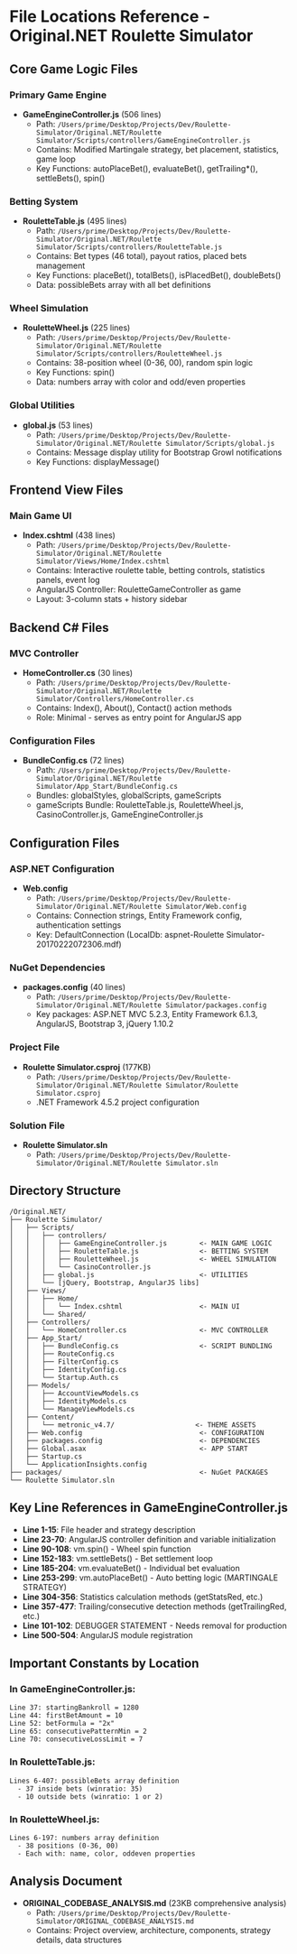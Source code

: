 # File Locations Reference - Original.NET Roulette Simulator

## Core Game Logic Files

### Primary Game Engine
- **GameEngineController.js** (506 lines)
  - Path: `/Users/prime/Desktop/Projects/Dev/Roulette-Simulator/Original.NET/Roulette Simulator/Scripts/controllers/GameEngineController.js`
  - Contains: Modified Martingale strategy, bet placement, statistics, game loop
  - Key Functions: autoPlaceBet(), evaluateBet(), getTrailing*(), settleBets(), spin()

### Betting System
- **RouletteTable.js** (495 lines)
  - Path: `/Users/prime/Desktop/Projects/Dev/Roulette-Simulator/Original.NET/Roulette Simulator/Scripts/controllers/RouletteTable.js`
  - Contains: Bet types (46 total), payout ratios, placed bets management
  - Key Functions: placeBet(), totalBets(), isPlacedBet(), doubleBets()
  - Data: possibleBets array with all bet definitions

### Wheel Simulation
- **RouletteWheel.js** (225 lines)
  - Path: `/Users/prime/Desktop/Projects/Dev/Roulette-Simulator/Original.NET/Roulette Simulator/Scripts/controllers/RouletteWheel.js`
  - Contains: 38-position wheel (0-36, 00), random spin logic
  - Key Functions: spin()
  - Data: numbers array with color and odd/even properties

### Global Utilities
- **global.js** (53 lines)
  - Path: `/Users/prime/Desktop/Projects/Dev/Roulette-Simulator/Original.NET/Roulette Simulator/Scripts/global.js`
  - Contains: Message display utility for Bootstrap Growl notifications
  - Key Functions: displayMessage()

## Frontend View Files

### Main Game UI
- **Index.cshtml** (438 lines)
  - Path: `/Users/prime/Desktop/Projects/Dev/Roulette-Simulator/Original.NET/Roulette Simulator/Views/Home/Index.cshtml`
  - Contains: Interactive roulette table, betting controls, statistics panels, event log
  - AngularJS Controller: RouletteGameController as game
  - Layout: 3-column stats + history sidebar

## Backend C# Files

### MVC Controller
- **HomeController.cs** (30 lines)
  - Path: `/Users/prime/Desktop/Projects/Dev/Roulette-Simulator/Original.NET/Roulette Simulator/Controllers/HomeController.cs`
  - Contains: Index(), About(), Contact() action methods
  - Role: Minimal - serves as entry point for AngularJS app

### Configuration Files
- **BundleConfig.cs** (72 lines)
  - Path: `/Users/prime/Desktop/Projects/Dev/Roulette-Simulator/Original.NET/Roulette Simulator/App_Start/BundleConfig.cs`
  - Bundles: globalStyles, globalScripts, gameScripts
  - gameScripts Bundle: RouletteTable.js, RouletteWheel.js, CasinoController.js, GameEngineController.js

## Configuration Files

### ASP.NET Configuration
- **Web.config**
  - Path: `/Users/prime/Desktop/Projects/Dev/Roulette-Simulator/Original.NET/Roulette Simulator/Web.config`
  - Contains: Connection strings, Entity Framework config, authentication settings
  - Key: DefaultConnection (LocalDb: aspnet-Roulette Simulator-20170222072306.mdf)

### NuGet Dependencies
- **packages.config** (40 lines)
  - Path: `/Users/prime/Desktop/Projects/Dev/Roulette-Simulator/Original.NET/Roulette Simulator/packages.config`
  - Key packages: ASP.NET MVC 5.2.3, Entity Framework 6.1.3, AngularJS, Bootstrap 3, jQuery 1.10.2

### Project File
- **Roulette Simulator.csproj** (177KB)
  - Path: `/Users/prime/Desktop/Projects/Dev/Roulette-Simulator/Original.NET/Roulette Simulator/Roulette Simulator.csproj`
  - .NET Framework 4.5.2 project configuration

### Solution File
- **Roulette Simulator.sln**
  - Path: `/Users/prime/Desktop/Projects/Dev/Roulette-Simulator/Original.NET/Roulette Simulator.sln`

## Directory Structure

```
/Original.NET/
├── Roulette Simulator/
│   ├── Scripts/
│   │   ├── controllers/
│   │   │   ├── GameEngineController.js        <- MAIN GAME LOGIC
│   │   │   ├── RouletteTable.js               <- BETTING SYSTEM
│   │   │   ├── RouletteWheel.js               <- WHEEL SIMULATION
│   │   │   └── CasinoController.js
│   │   ├── global.js                          <- UTILITIES
│   │   └── [jQuery, Bootstrap, AngularJS libs]
│   ├── Views/
│   │   ├── Home/
│   │   │   └── Index.cshtml                   <- MAIN UI
│   │   └── Shared/
│   ├── Controllers/
│   │   └── HomeController.cs                  <- MVC CONTROLLER
│   ├── App_Start/
│   │   ├── BundleConfig.cs                    <- SCRIPT BUNDLING
│   │   ├── RouteConfig.cs
│   │   ├── FilterConfig.cs
│   │   ├── IdentityConfig.cs
│   │   └── Startup.Auth.cs
│   ├── Models/
│   │   ├── AccountViewModels.cs
│   │   ├── IdentityModels.cs
│   │   └── ManageViewModels.cs
│   ├── Content/
│   │   └── metronic_v4.7/                    <- THEME ASSETS
│   ├── Web.config                             <- CONFIGURATION
│   ├── packages.config                        <- DEPENDENCIES
│   ├── Global.asax                            <- APP START
│   ├── Startup.cs
│   └── ApplicationInsights.config
├── packages/                                  <- NuGet PACKAGES
└── Roulette Simulator.sln
```

## Key Line References in GameEngineController.js

- **Line 1-15**: File header and strategy description
- **Line 23-70**: AngularJS controller definition and variable initialization
- **Line 90-108**: vm.spin() - Wheel spin function
- **Line 152-183**: vm.settleBets() - Bet settlement loop
- **Line 185-204**: vm.evaluateBet() - Individual bet evaluation
- **Line 253-299**: vm.autoPlaceBet() - Auto betting logic (MARTINGALE STRATEGY)
- **Line 304-356**: Statistics calculation methods (getStatsRed, etc.)
- **Line 357-477**: Trailing/consecutive detection methods (getTrailingRed, etc.)
- **Line 101-102**: DEBUGGER STATEMENT - Needs removal for production
- **Line 500-504**: AngularJS module registration

## Important Constants by Location

### In GameEngineController.js:
```
Line 37: startingBankroll = 1280
Line 44: firstBetAmount = 10
Line 52: betFormula = "2x"
Line 65: consecutivePatternMin = 2
Line 70: consecutiveLossLimit = 7
```

### In RouletteTable.js:
```
Lines 6-407: possibleBets array definition
  - 37 inside bets (winratio: 35)
  - 10 outside bets (winratio: 1 or 2)
```

### In RouletteWheel.js:
```
Lines 6-197: numbers array definition
  - 38 positions (0-36, 00)
  - Each with: name, color, oddeven properties
```

## Analysis Document

- **ORIGINAL_CODEBASE_ANALYSIS.md** (23KB comprehensive analysis)
  - Path: `/Users/prime/Desktop/Projects/Dev/Roulette-Simulator/ORIGINAL_CODEBASE_ANALYSIS.md`
  - Contains: Project overview, architecture, components, strategy details, data structures


